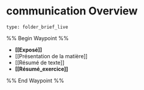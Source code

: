 # communication Overview
 
```ccard
type: folder_brief_live
```
 
%% Begin Waypoint %%
- **[[Exposé]]**
- [[Présentation de la matière]]
- [[Résumé de texte]]
- **[[Résumé_exercice]]**

%% End Waypoint %%